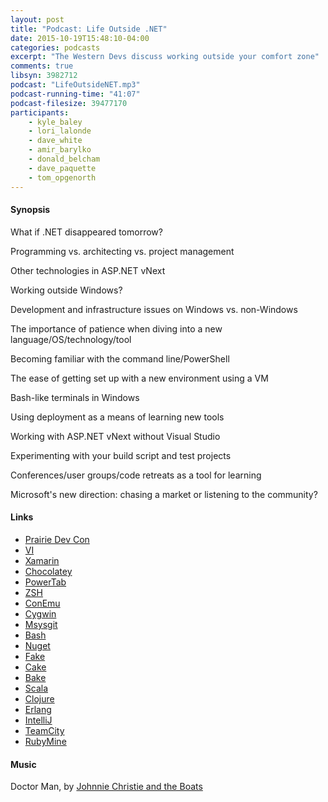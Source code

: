 ```yaml
---
layout: post
title: "Podcast: Life Outside .NET"
date: 2015-10-19T15:48:10-04:00
categories: podcasts
excerpt: "The Western Devs discuss working outside your comfort zone"
comments: true
libsyn: 3982712
podcast: "LifeOutsideNET.mp3"
podcast-running-time: "41:07"
podcast-filesize: 39477170
participants: 
    - kyle_baley
    - lori_lalonde
    - dave_white
    - amir_barylko
    - donald_belcham
    - dave_paquette
    - tom_opgenorth
---
```


#### Synopsis

What if .NET disappeared tomorrow?

Programming vs. architecting vs. project management

Other technologies in ASP.NET vNext

Working outside Windows?

Development and infrastructure issues on Windows vs. non-Windows

The importance of patience when diving into a new language/OS/technology/tool
  
Becoming familiar with the command line/PowerShell

The ease of getting set up with a new environment using a VM

Bash-like terminals in Windows

Using deployment as a means of learning new tools

Working with ASP.NET vNext without Visual Studio

Experimenting with your build script and test projects

Conferences/user groups/code retreats as a tool for learning

Microsoft's new direction: chasing a market or listening to the community?

#### Links
* [Prairie Dev Con](http://www.prairiedevcon.com/)
* [VI](http://www.vim.org/)
* [Xamarin](https://xamarin.com/)
* [Chocolatey](https://chocolatey.org/)
* [PowerTab](https://powertab.codeplex.com/)
* [ZSH](http://www.zsh.org/)
* [ConEmu](https://github.com/Maximus5/ConEmu)
* [Cygwin](https://www.cygwin.com/)
* [Msysgit](https://git-for-windows.github.io/)
* [Bash](https://en.wikipedia.org/wiki/Bash_(Unix_shell))
* [Nuget](https://www.nuget.org/)
* [Fake](http://fsharp.github.io/FAKE/)
* [Cake](https://github.com/cake-build/cake)
* [Bake](http://planete.inria.fr/software/bake/index.html)
* [Scala](http://www.scala-lang.org/)
* [Clojure](http://clojure.org/)
* [Erlang](http://www.erlang.org/)
* [IntelliJ](https://www.jetbrains.com/idea/)
* [TeamCity](https://www.jetbrains.com/teamcity/)
* [RubyMine](https://www.jetbrains.com/ruby/)

#### Music

Doctor Man, by [Johnnie Christie and the Boats](https://www.youtube.com/user/jwcchristie)


